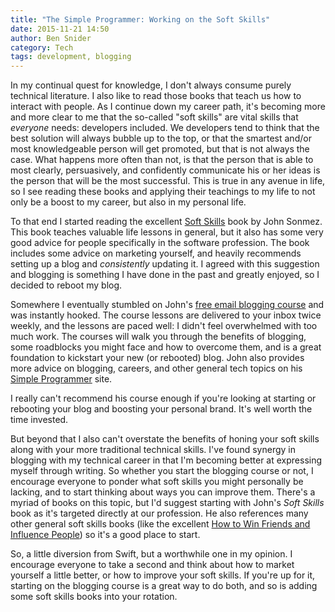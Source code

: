```yaml
---
title: "The Simple Programmer: Working on the Soft Skills"
date: 2015-11-21 14:50
author: Ben Snider
category: Tech
tags: development, blogging
---
```


In my continual quest for knowledge, I don't always consume purely technical literature. I also like to read those books that teach us how to interact with people. As I continue down my career path, it's becoming more and more clear to me that the so-called "soft skills" are vital skills that *everyone* needs: developers included. We developers tend to think that the best solution will always bubble up to the top, or that the smartest and/or most knowledgeable person will get promoted, but that is not always the case. What happens more often than not, is that the person that is able to most clearly, persuasively, and confidently communicate his or her ideas is the person that will be the most successful. This is true in any avenue in life, so I see reading these books and applying their teachings to my life to not only be a boost to my career, but also in my personal life.

To that end I started reading the excellent [Soft Skills](https://www.manning.com/books/soft-skills) book by John Sonmez. This book teaches valuable life lessons in general, but it also has some very good advice for people specifically in the software profession. The book includes some advice on marketing yourself, and heavily recommends setting up a blog and *consistently* updating it. I agreed with this suggestion and blogging is something I have done in the past and greatly enjoyed, so I decided to reboot my blog.

Somewhere I eventually stumbled on John's [free email blogging course](http://devcareerboost.com/blog-course/) and was instantly hooked. The course lessons are delivered to your inbox twice weekly, and the lessons are paced well: I didn't feel overwhelmed with too much work. The courses will walk you through the benefits of blogging, some roadblocks you might face and how to overcome them, and is a great foundation to kickstart your new (or rebooted) blog. John also provides more advice on blogging, careers, and other general tech topics on his [Simple Programmer](http://simpleprogrammer.com) site.

I really can't recommend his course enough if you're looking at starting or rebooting your blog and boosting your personal brand. It's well worth the time invested.

But beyond that I also can't overstate the benefits of honing your soft skills along with your more traditional technical skills. I've found synergy in blogging with my technical career in that I'm becoming better at expressing myself through writing. So whether you start the blogging course or not, I encourage everyone to ponder what soft skills you might personally be lacking, and to start thinking about ways you can improve them. There's a myriad of books on this topic, but I'd suggest starting with John's *Soft Skills* book as it's targeted directly at our profession. He also references many other general soft skills books (like the excellent [How to Win Friends and Influence People](https://en.wikipedia.org/wiki/How_to_Win_Friends_and_Influence_People)) so it's a good place to start.

So, a little diversion from Swift, but a worthwhile one in my opinion. I encourage everyone to take a second and think about how to market yourself a little better, or how to improve your soft skills. If you're up for it, starting on the blogging course is a great way to do both, and so is adding some soft skills books into your rotation.
